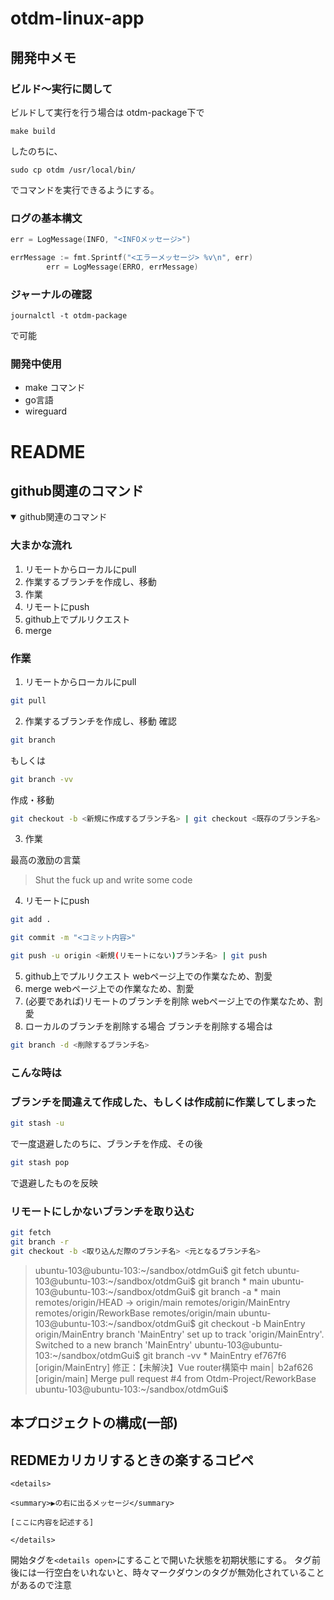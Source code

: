 # otdm-linux-app
## 開発中メモ
### ビルド～実行に関して
ビルドして実行を行う場合は
otdm-package下で
```
make build
```
したのちに、
```
sudo cp otdm /usr/local/bin/
```
でコマンドを実行できるようにする。

### ログの基本構文
```go
err = LogMessage(INFO, "<INFOメッセージ>")
```

```go
errMessage := fmt.Sprintf("<エラーメッセージ> %v\n", err)
		err = LogMessage(ERRO, errMessage)
```

### ジャーナルの確認
```
journalctl -t otdm-package
```
で可能

### 開発中使用
- make コマンド
- go言語
- wireguard

# README

## github関連のコマンド
<details open>

<summary>github関連のコマンド</summary>

### 大まかな流れ

1. リモートからローカルにpull
2. 作業するブランチを作成し、移動
3. 作業
4. リモートにpush
5. github上でプルリクエスト
6. merge

### 作業

1. リモートからローカルにpull
```bash
git pull
```
2. 作業するブランチを作成し、移動
確認
```bash
git branch
```
もしくは
```bash
git branch -vv
```

作成・移動
```bash
git checkout -b <新規に作成するブランチ名> | git checkout <既存のブランチ名>
```

3. 作業
   
最高の激励の言葉
> Shut the fuck up and write some code

4. リモートにpush
```bash
git add .
```
```bash
git commit -m "<コミット内容>"
```
```bash
git push -u origin <新規(リモートにない)ブランチ名> | git push
```

5. github上でプルリクエスト
webページ上での作業なため、割愛
6. merge
webページ上での作業なため、割愛
7. (必要であれば)リモートのブランチを削除
webページ上での作業なため、割愛
8. ローカルのブランチを削除する場合
ブランチを削除する場合は
```bash
git branch -d <削除するブランチ名>
```

### こんな時は

### ブランチを間違えて作成した、もしくは作成前に作業してしまった

```bash
git stash -u
```
で一度退避したのちに、ブランチを作成、その後
```bash
git stash pop
```
で退避したものを反映

### リモートにしかないブランチを取り込む

```bash
git fetch
git branch -r
git checkout -b <取り込んだ際のブランチ名> <元となるブランチ名>  
```



> ubuntu-103@ubuntu-103:~/sandbox/otdmGui$ git fetch 
> ubuntu-103@ubuntu-103:~/sandbox/otdmGui$ git branch 
> \* main
> ubuntu-103@ubuntu-103:~/sandbox/otdmGui$ git branch -a
> \* main
>   remotes/origin/HEAD -> origin/main
>   remotes/origin/MainEntry
>   remotes/origin/ReworkBase
>   remotes/origin/main
> ubuntu-103@ubuntu-103:~/sandbox/otdmGui$ git checkout -b MainEntry origin/MainEntry
> branch 'MainEntry' set up to track 'origin/MainEntry'.
> Switched to a new branch 'MainEntry'
> ubuntu-103@ubuntu-103:~/sandbox/otdmGui$ git branch -vv
> \* MainEntry ef767f6 [origin/MainEntry] 修正：【未解決】Vue router構築中
>   main│     b2af626 [origin/main] Merge pull request #4 from Otdm-Project/ReworkBase
> ubuntu-103@ubuntu-103:~/sandbox/otdmGui$ 




## 本プロジェクトの構成(一部)


</details>



## REDMEカリカリするときの楽するコピペ
```
<details>

<summary>▶の右に出るメッセージ</summary>

[ここに内容を記述する]

</details>
```

開始タグを`<details open>`にすることで開いた状態を初期状態にする。
タグ前後には一行空白をいれないと、時々マークダウンのタグが無効化されていることがあるので注意